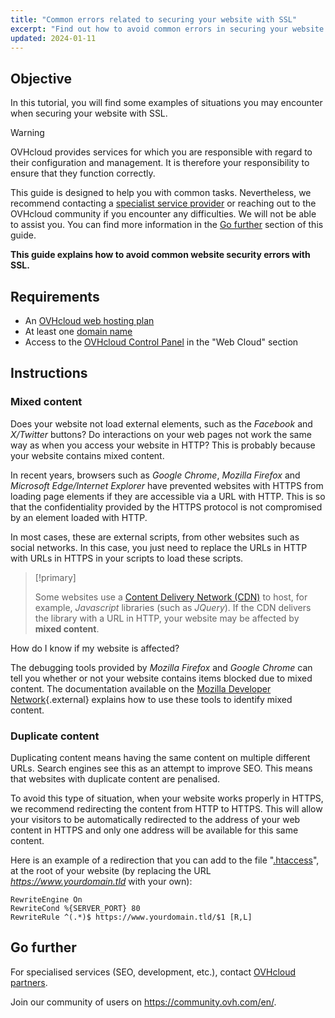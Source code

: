 ```yaml
---
title: "Common errors related to securing your website with SSL"
excerpt: "Find out how to avoid common errors in securing your website with SSL"
updated: 2024-01-11
---
```


## Objective

In this tutorial, you will find some examples of situations you may encounter when securing your website with SSL.

> [!warning]
>
> OVHcloud provides services for which you are responsible with regard to their configuration and management. It is therefore your responsibility to ensure that they function correctly.
>
> This guide is designed to help you with common tasks. Nevertheless, we recommend contacting a [specialist service provider](https://partner.ovhcloud.com/en-ie/directory/) or reaching out to the OVHcloud community if you encounter any difficulties. We will not be able to assist you. You can find more information in the [Go further](#go-further) section of this guide.
>

**This guide explains how to avoid common website security errors with SSL.**

## Requirements

- An [OVHcloud web hosting plan](https://www.ovhcloud.com/en-ie/web-hosting/)
- At least one [domain name](https://www.ovhcloud.com/en-ie/domains/)
- Access to the [OVHcloud Control Panel](https://www.ovh.com/auth/?action=gotomanager&from=https://www.ovh.ie/&ovhSubsidiary=ie) in the "Web Cloud" section

## Instructions

### Mixed content

Does your website not load external elements, such as the *Facebook* and *X/Twitter* buttons? Do interactions on your web pages not work the same way as when you access your website in HTTP? This is probably because your website contains mixed content. 

In recent years, browsers such as *Google Chrome*, *Mozilla Firefox* and *Microsoft Edge/Internet Explorer* have prevented websites with HTTPS from loading page elements if they are accessible via a URL with HTTP. This is so that the confidentiality provided by the HTTPS protocol is not compromised by an element loaded with HTTP. 

In most cases, these are external scripts, from other websites such as social networks. In this case, you just need to replace the URLs in HTTP with URLs in HTTPS in your scripts to load these scripts.

> [!primary]
>
> Some websites use a [Content Delivery Network (CDN)](/pages/web_cloud/web_hosting/cdn_how_to_use_cdn) to host, for example, *Javascript* libraries (such as *JQuery*). 
> If the CDN delivers the library with a URL in HTTP, your website may be affected by **mixed content**. 
>

How do I know if my website is affected?

The debugging tools provided by *Mozilla Firefox* and *Google Chrome* can tell you whether or not your website contains items blocked due to mixed content. The documentation available on the [Mozilla Developer Network](https://developer.mozilla.org/en-us/docs/Web/Security/Mixed_content){.external} explains how to use these tools to identify mixed content.

### Duplicate content

Duplicating content means having the same content on multiple different URLs. Search engines see this as an attempt to improve SEO. This means that websites with duplicate content are penalised.

To avoid this type of situation, when your website works properly in HTTPS, we recommend redirecting the content from HTTP to HTTPS. This will allow your visitors to be automatically redirected to the address of your web content in HTTPS and only one address will be available for this same content. 

Here is an example of a redirection that you can add to the file "[.htaccess](/pages/web_cloud/web_hosting/htaccess_url_rewriting_using_mod_rewrite)", at the root of your website (by replacing the URL *https://www.yourdomain.tld* with your own):

```
RewriteEngine On
RewriteCond %{SERVER_PORT} 80
RewriteRule ^(.*)$ https://www.yourdomain.tld/$1 [R,L]
```

## Go further <a name="go-further"></a>
 
For specialised services (SEO, development, etc.), contact [OVHcloud partners](https://partner.ovhcloud.com/en-ie/directory/).
 
Join our community of users on <https://community.ovh.com/en/>.
